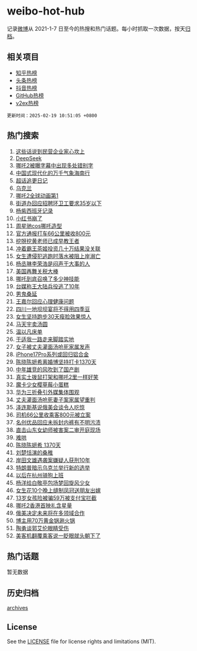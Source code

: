 # weibo-hot-hub

记录[微博](https://www.weibo.com)从 2021-1-7 日至今的热搜和热门话题。每小时抓取一次数据，按天[归档](archives)。

## 相关项目

- [知乎热榜](https://github.com/snaildev/zhihu-hot-hub)
- [头条热榜](https://github.com/snaildev/toutiao-hot-hub)
- [抖音热榜](https://github.com/snaildev/douyin-hot-hub)
- [GitHub热榜](https://github.com/snaildev/github-hot-hub)
- [v2ex热榜](https://github.com/snaildev/v2ex-hot-hub)


`更新时间：2025-02-19 10:51:05 +0800`

## 热门搜索

1. [这些话说到民营企业家心坎上](https://m.weibo.cn/search?containerid=100103type%3D1%26t%3D10%26q%3D%23%E8%BF%99%E4%BA%9B%E8%AF%9D%E8%AF%B4%E5%88%B0%E6%B0%91%E8%90%A5%E4%BC%81%E4%B8%9A%E5%AE%B6%E5%BF%83%E5%9D%8E%E4%B8%8A%23&stream_entry_id=51&isnewpage=1&extparam=seat%3D1%26cate%3D10103%26filter_type%3Drealtimehot%26pos%3D0%26stream_entry_id%3D51%26c_type%3D51%26q%3D%2523%25E8%25BF%2599%25E4%25BA%259B%25E8%25AF%259D%25E8%25AF%25B4%25E5%2588%25B0%25E6%25B0%2591%25E8%2590%25A5%25E4%25BC%2581%25E4%25B8%259A%25E5%25AE%25B6%25E5%25BF%2583%25E5%259D%258E%25E4%25B8%258A%2523%26dgr%3D0%26display_time%3D1739933463%26pre_seqid%3D1739933463622020858788)
1. [DeepSeek](https://m.weibo.cn/search?containerid=100103type%3D1%26t%3D10%26q%3DDeepSeek&stream_entry_id=31&isnewpage=1&extparam=seat%3D1%26lcate%3D5001%26flag%3D16%26filter_type%3Drealtimehot%26c_type%3D31%26q%3DDeepSeek%26dgr%3D0%26cate%3D5001%26pos%3D0%26stream_entry_id%3D31%26band_rank%3D1%26realpos%3D1%26display_time%3D1739933463%26pre_seqid%3D1739933463622020858788)
1. [哪吒2被曝字幕中出现多处错别字](https://m.weibo.cn/search?containerid=100103type%3D1%26t%3D10%26q%3D%23%E5%93%AA%E5%90%922%E8%A2%AB%E6%9B%9D%E5%AD%97%E5%B9%95%E4%B8%AD%E5%87%BA%E7%8E%B0%E5%A4%9A%E5%A4%84%E9%94%99%E5%88%AB%E5%AD%97%23&stream_entry_id=31&isnewpage=1&extparam=seat%3D1%26lcate%3D5001%26flag%3D2%26filter_type%3Drealtimehot%26c_type%3D31%26q%3D%2523%25E5%2593%25AA%25E5%2590%25922%25E8%25A2%25AB%25E6%259B%259D%25E5%25AD%2597%25E5%25B9%2595%25E4%25B8%25AD%25E5%2587%25BA%25E7%258E%25B0%25E5%25A4%259A%25E5%25A4%2584%25E9%2594%2599%25E5%2588%25AB%25E5%25AD%2597%2523%26dgr%3D0%26cate%3D5001%26pos%3D1%26stream_entry_id%3D31%26band_rank%3D2%26realpos%3D2%26display_time%3D1739933463%26pre_seqid%3D1739933463622020858788)
1. [中国式现代化的万千气象海南行](https://m.weibo.cn/search?containerid=100103type%3D1%26t%3D10%26q%3D%23%E4%B8%AD%E5%9B%BD%E5%BC%8F%E7%8E%B0%E4%BB%A3%E5%8C%96%E7%9A%84%E4%B8%87%E5%8D%83%E6%B0%94%E8%B1%A1%E6%B5%B7%E5%8D%97%E8%A1%8C%23&stream_entry_id=31&isnewpage=1&extparam=seat%3D1%26lcate%3D5001%26flag%3D0%26filter_type%3Drealtimehot%26c_type%3D31%26q%3D%2523%25E4%25B8%25AD%25E5%259B%25BD%25E5%25BC%258F%25E7%258E%25B0%25E4%25BB%25A3%25E5%258C%2596%25E7%259A%2584%25E4%25B8%2587%25E5%258D%2583%25E6%25B0%2594%25E8%25B1%25A1%25E6%25B5%25B7%25E5%258D%2597%25E8%25A1%258C%2523%26dgr%3D0%26cate%3D5001%26pos%3D2%26stream_entry_id%3D31%26band_rank%3D3%26realpos%3D3%26display_time%3D1739933463%26pre_seqid%3D1739933463622020858788)
1. [超话追更日记](https://m.weibo.cn/search?containerid=100103type%3D1%26t%3D10%26q%3D%23%E8%B6%85%E8%AF%9D%E8%BF%BD%E6%9B%B4%E6%97%A5%E8%AE%B0%23&stream_entry_id=31&isnewpage=1&extparam=seat%3D1%26is_ad_pos%3D1%26lcate%3D5001%26filter_type%3Drealtimehot%26c_type%3D31%26q%3D%2523%25E8%25B6%2585%25E8%25AF%259D%25E8%25BF%25BD%25E6%259B%25B4%25E6%2597%25A5%25E8%25AE%25B0%2523%26dgr%3D0%26cate%3D5001%26adid%3D276259%26pos%3D3%26stream_entry_id%3D31%26band_rank%3D4%26display_time%3D1739933463%26pre_seqid%3D1739933463622020858788)
1. [乌克兰](https://m.weibo.cn/search?containerid=100103type%3D1%26t%3D10%26q%3D%E4%B9%8C%E5%85%8B%E5%85%B0&stream_entry_id=31&isnewpage=1&extparam=seat%3D1%26lcate%3D5001%26flag%3D2%26filter_type%3Drealtimehot%26c_type%3D31%26q%3D%25E4%25B9%258C%25E5%2585%258B%25E5%2585%25B0%26dgr%3D0%26cate%3D5001%26pos%3D4%26stream_entry_id%3D31%26band_rank%3D4%26realpos%3D4%26display_time%3D1739933463%26pre_seqid%3D1739933463622020858788)
1. [哪吒2全球动画第1](https://m.weibo.cn/search?containerid=100103type%3D1%26t%3D10%26q%3D%23%E5%93%AA%E5%90%922%E5%85%A8%E7%90%83%E5%8A%A8%E7%94%BB%E7%AC%AC1%23&stream_entry_id=31&isnewpage=1&extparam=seat%3D1%26lcate%3D5001%26flag%3D16%26filter_type%3Drealtimehot%26c_type%3D31%26q%3D%2523%25E5%2593%25AA%25E5%2590%25922%25E5%2585%25A8%25E7%2590%2583%25E5%258A%25A8%25E7%2594%25BB%25E7%25AC%25AC1%2523%26dgr%3D0%26cate%3D5001%26pos%3D5%26stream_entry_id%3D31%26band_rank%3D5%26realpos%3D5%26display_time%3D1739933463%26pre_seqid%3D1739933463622020858788)
1. [街道办回应招聘环卫工要求35岁以下](https://m.weibo.cn/search?containerid=100103type%3D1%26t%3D10%26q%3D%23%E8%A1%97%E9%81%93%E5%8A%9E%E5%9B%9E%E5%BA%94%E6%8B%9B%E8%81%98%E7%8E%AF%E5%8D%AB%E5%B7%A5%E8%A6%81%E6%B1%8235%E5%B2%81%E4%BB%A5%E4%B8%8B%23&stream_entry_id=31&isnewpage=1&extparam=seat%3D1%26lcate%3D5001%26flag%3D0%26filter_type%3Drealtimehot%26c_type%3D31%26q%3D%2523%25E8%25A1%2597%25E9%2581%2593%25E5%258A%259E%25E5%259B%259E%25E5%25BA%2594%25E6%258B%259B%25E8%2581%2598%25E7%258E%25AF%25E5%258D%25AB%25E5%25B7%25A5%25E8%25A6%2581%25E6%25B1%258235%25E5%25B2%2581%25E4%25BB%25A5%25E4%25B8%258B%2523%26dgr%3D0%26cate%3D5001%26pos%3D6%26stream_entry_id%3D31%26band_rank%3D6%26realpos%3D6%26display_time%3D1739933463%26pre_seqid%3D1739933463622020858788)
1. [杨紫西班牙记录](https://m.weibo.cn/search?containerid=100103type%3D1%26t%3D10%26q%3D%23%E6%9D%A8%E7%B4%AB%E8%A5%BF%E7%8F%AD%E7%89%99%E8%AE%B0%E5%BD%95%23&stream_entry_id=31&isnewpage=1&extparam=seat%3D1%26lcate%3D5001%26flag%3D1%26filter_type%3Drealtimehot%26c_type%3D31%26q%3D%2523%25E6%259D%25A8%25E7%25B4%25AB%25E8%25A5%25BF%25E7%258F%25AD%25E7%2589%2599%25E8%25AE%25B0%25E5%25BD%2595%2523%26dgr%3D0%26cate%3D5001%26pos%3D7%26stream_entry_id%3D31%26band_rank%3D7%26realpos%3D7%26display_time%3D1739933463%26pre_seqid%3D1739933463622020858788)
1. [小红书崩了](https://m.weibo.cn/search?containerid=100103type%3D1%26t%3D10%26q%3D%E5%B0%8F%E7%BA%A2%E4%B9%A6%E5%B4%A9%E4%BA%86&stream_entry_id=31&isnewpage=1&extparam=seat%3D1%26lcate%3D5001%26flag%3D2%26filter_type%3Drealtimehot%26c_type%3D31%26q%3D%25E5%25B0%258F%25E7%25BA%25A2%25E4%25B9%25A6%25E5%25B4%25A9%25E4%25BA%2586%26dgr%3D0%26cate%3D5001%26pos%3D8%26stream_entry_id%3D31%26band_rank%3D8%26realpos%3D8%26display_time%3D1739933463%26pre_seqid%3D1739933463622020858788)
1. [周星驰cos哪吒造型](https://m.weibo.cn/search?containerid=100103type%3D1%26t%3D10%26q%3D%23%E5%91%A8%E6%98%9F%E9%A9%B0cos%E5%93%AA%E5%90%92%E9%80%A0%E5%9E%8B%23&stream_entry_id=31&isnewpage=1&extparam=seat%3D1%26lcate%3D5001%26flag%3D0%26filter_type%3Drealtimehot%26c_type%3D31%26q%3D%2523%25E5%2591%25A8%25E6%2598%259F%25E9%25A9%25B0cos%25E5%2593%25AA%25E5%2590%2592%25E9%2580%25A0%25E5%259E%258B%2523%26dgr%3D0%26cate%3D5001%26pos%3D9%26stream_entry_id%3D31%26band_rank%3D9%26realpos%3D9%26display_time%3D1739933463%26pre_seqid%3D1739933463622020858788)
1. [官方通报打车66公里被收800元](https://m.weibo.cn/search?containerid=100103type%3D1%26t%3D10%26q%3D%23%E5%AE%98%E6%96%B9%E9%80%9A%E6%8A%A5%E6%89%93%E8%BD%A666%E5%85%AC%E9%87%8C%E8%A2%AB%E6%94%B6800%E5%85%83%23&stream_entry_id=31&isnewpage=1&extparam=seat%3D1%26lcate%3D5001%26flag%3D0%26filter_type%3Drealtimehot%26c_type%3D31%26q%3D%2523%25E5%25AE%2598%25E6%2596%25B9%25E9%2580%259A%25E6%258A%25A5%25E6%2589%2593%25E8%25BD%25A666%25E5%2585%25AC%25E9%2587%258C%25E8%25A2%25AB%25E6%2594%25B6800%25E5%2585%2583%2523%26dgr%3D0%26cate%3D5001%26pos%3D10%26stream_entry_id%3D31%26band_rank%3D10%26realpos%3D10%26display_time%3D1739933463%26pre_seqid%3D1739933463622020858788)
1. [挖呀挖黄老师已成早教王者](https://m.weibo.cn/search?containerid=100103type%3D1%26t%3D10%26q%3D%23%E6%8C%96%E5%91%80%E6%8C%96%E9%BB%84%E8%80%81%E5%B8%88%E5%B7%B2%E6%88%90%E6%97%A9%E6%95%99%E7%8E%8B%E8%80%85%23&stream_entry_id=31&isnewpage=1&extparam=seat%3D1%26lcate%3D5001%26flag%3D2%26filter_type%3Drealtimehot%26c_type%3D31%26q%3D%2523%25E6%258C%2596%25E5%2591%2580%25E6%258C%2596%25E9%25BB%2584%25E8%2580%2581%25E5%25B8%2588%25E5%25B7%25B2%25E6%2588%2590%25E6%2597%25A9%25E6%2595%2599%25E7%258E%258B%25E8%2580%2585%2523%26dgr%3D0%26cate%3D5001%26pos%3D11%26stream_entry_id%3D31%26band_rank%3D11%26realpos%3D11%26display_time%3D1739933463%26pre_seqid%3D1739933463622020858788)
1. [冲着霸王茶姬投资几十万结果没关联](https://m.weibo.cn/search?containerid=100103type%3D1%26t%3D10%26q%3D%23%E5%86%B2%E7%9D%80%E9%9C%B8%E7%8E%8B%E8%8C%B6%E5%A7%AC%E6%8A%95%E8%B5%84%E5%87%A0%E5%8D%81%E4%B8%87%E7%BB%93%E6%9E%9C%E6%B2%A1%E5%85%B3%E8%81%94%23&stream_entry_id=31&isnewpage=1&extparam=seat%3D1%26lcate%3D5001%26flag%3D1%26filter_type%3Drealtimehot%26c_type%3D31%26q%3D%2523%25E5%2586%25B2%25E7%259D%2580%25E9%259C%25B8%25E7%258E%258B%25E8%258C%25B6%25E5%25A7%25AC%25E6%258A%2595%25E8%25B5%2584%25E5%2587%25A0%25E5%258D%2581%25E4%25B8%2587%25E7%25BB%2593%25E6%259E%259C%25E6%25B2%25A1%25E5%2585%25B3%25E8%2581%2594%2523%26dgr%3D0%26cate%3D5001%26pos%3D12%26stream_entry_id%3D31%26band_rank%3D12%26realpos%3D12%26display_time%3D1739933463%26pre_seqid%3D1739933463622020858788)
1. [女生遭侵犯逃跑时落水被阻上岸溺亡](https://m.weibo.cn/search?containerid=100103type%3D1%26t%3D10%26q%3D%23%E5%A5%B3%E7%94%9F%E9%81%AD%E4%BE%B5%E7%8A%AF%E9%80%83%E8%B7%91%E6%97%B6%E8%90%BD%E6%B0%B4%E8%A2%AB%E9%98%BB%E4%B8%8A%E5%B2%B8%E6%BA%BA%E4%BA%A1%23&stream_entry_id=31&isnewpage=1&extparam=seat%3D1%26lcate%3D5001%26flag%3D0%26filter_type%3Drealtimehot%26c_type%3D31%26q%3D%2523%25E5%25A5%25B3%25E7%2594%259F%25E9%2581%25AD%25E4%25BE%25B5%25E7%258A%25AF%25E9%2580%2583%25E8%25B7%2591%25E6%2597%25B6%25E8%2590%25BD%25E6%25B0%25B4%25E8%25A2%25AB%25E9%2598%25BB%25E4%25B8%258A%25E5%25B2%25B8%25E6%25BA%25BA%25E4%25BA%25A1%2523%26dgr%3D0%26cate%3D5001%26pos%3D13%26stream_entry_id%3D31%26band_rank%3D13%26realpos%3D13%26display_time%3D1739933463%26pre_seqid%3D1739933463622020858788)
1. [杨丞琳李荣浩是闷声干大事的人](https://m.weibo.cn/search?containerid=100103type%3D1%26t%3D10%26q%3D%23%E6%9D%A8%E4%B8%9E%E7%90%B3%E6%9D%8E%E8%8D%A3%E6%B5%A9%E6%98%AF%E9%97%B7%E5%A3%B0%E5%B9%B2%E5%A4%A7%E4%BA%8B%E7%9A%84%E4%BA%BA%23&stream_entry_id=31&isnewpage=1&extparam=seat%3D1%26lcate%3D5001%26flag%3D2%26filter_type%3Drealtimehot%26c_type%3D31%26q%3D%2523%25E6%259D%25A8%25E4%25B8%259E%25E7%2590%25B3%25E6%259D%258E%25E8%258D%25A3%25E6%25B5%25A9%25E6%2598%25AF%25E9%2597%25B7%25E5%25A3%25B0%25E5%25B9%25B2%25E5%25A4%25A7%25E4%25BA%258B%25E7%259A%2584%25E4%25BA%25BA%2523%26dgr%3D0%26cate%3D5001%26pos%3D14%26stream_entry_id%3D31%26band_rank%3D14%26realpos%3D14%26display_time%3D1739933463%26pre_seqid%3D1739933463622020858788)
1. [美国再舞关税大棒](https://m.weibo.cn/search?containerid=100103type%3D1%26t%3D10%26q%3D%23%E7%BE%8E%E5%9B%BD%E5%86%8D%E8%88%9E%E5%85%B3%E7%A8%8E%E5%A4%A7%E6%A3%92%23&stream_entry_id=31&isnewpage=1&extparam=seat%3D1%26lcate%3D5001%26flag%3D1%26filter_type%3Drealtimehot%26c_type%3D31%26q%3D%2523%25E7%25BE%258E%25E5%259B%25BD%25E5%2586%258D%25E8%2588%259E%25E5%2585%25B3%25E7%25A8%258E%25E5%25A4%25A7%25E6%25A3%2592%2523%26dgr%3D0%26cate%3D5001%26pos%3D15%26stream_entry_id%3D31%26band_rank%3D15%26realpos%3D15%26display_time%3D1739933463%26pre_seqid%3D1739933463622020858788)
1. [哪吒到底召唤了多少神技能](https://m.weibo.cn/search?containerid=100103type%3D1%26t%3D10%26q%3D%23%E5%93%AA%E5%90%92%E5%88%B0%E5%BA%95%E5%8F%AC%E5%94%A4%E4%BA%86%E5%A4%9A%E5%B0%91%E7%A5%9E%E6%8A%80%E8%83%BD%23&stream_entry_id=31&isnewpage=1&extparam=seat%3D1%26lcate%3D5001%26flag%3D1%26filter_type%3Drealtimehot%26c_type%3D31%26q%3D%2523%25E5%2593%25AA%25E5%2590%2592%25E5%2588%25B0%25E5%25BA%2595%25E5%258F%25AC%25E5%2594%25A4%25E4%25BA%2586%25E5%25A4%259A%25E5%25B0%2591%25E7%25A5%259E%25E6%258A%2580%25E8%2583%25BD%2523%26dgr%3D0%26cate%3D5001%26pos%3D16%26stream_entry_id%3D31%26band_rank%3D16%26realpos%3D16%26display_time%3D1739933463%26pre_seqid%3D1739933463622020858788)
1. [台媒称王大陆兵役逃了10年](https://m.weibo.cn/search?containerid=100103type%3D1%26t%3D10%26q%3D%23%E5%8F%B0%E5%AA%92%E7%A7%B0%E7%8E%8B%E5%A4%A7%E9%99%86%E5%85%B5%E5%BD%B9%E9%80%83%E4%BA%8610%E5%B9%B4%23&stream_entry_id=31&isnewpage=1&extparam=seat%3D1%26lcate%3D5001%26flag%3D0%26filter_type%3Drealtimehot%26c_type%3D31%26q%3D%2523%25E5%258F%25B0%25E5%25AA%2592%25E7%25A7%25B0%25E7%258E%258B%25E5%25A4%25A7%25E9%2599%2586%25E5%2585%25B5%25E5%25BD%25B9%25E9%2580%2583%25E4%25BA%258610%25E5%25B9%25B4%2523%26dgr%3D0%26cate%3D5001%26pos%3D17%26stream_entry_id%3D31%26band_rank%3D17%26realpos%3D17%26display_time%3D1739933463%26pre_seqid%3D1739933463622020858788)
1. [男鬼桑延](https://m.weibo.cn/search?containerid=100103type%3D1%26t%3D10%26q%3D%E7%94%B7%E9%AC%BC%E6%A1%91%E5%BB%B6&stream_entry_id=31&isnewpage=1&extparam=seat%3D1%26lcate%3D5001%26flag%3D1%26filter_type%3Drealtimehot%26c_type%3D31%26q%3D%25E7%2594%25B7%25E9%25AC%25BC%25E6%25A1%2591%25E5%25BB%25B6%26dgr%3D0%26cate%3D5001%26pos%3D18%26stream_entry_id%3D31%26band_rank%3D18%26realpos%3D18%26display_time%3D1739933463%26pre_seqid%3D1739933463622020858788)
1. [王嘉尔回应心理健康问题](https://m.weibo.cn/search?containerid=100103type%3D1%26t%3D10%26q%3D%23%E7%8E%8B%E5%98%89%E5%B0%94%E5%9B%9E%E5%BA%94%E5%BF%83%E7%90%86%E5%81%A5%E5%BA%B7%E9%97%AE%E9%A2%98%23&stream_entry_id=31&isnewpage=1&extparam=seat%3D1%26lcate%3D5001%26flag%3D0%26filter_type%3Drealtimehot%26c_type%3D31%26q%3D%2523%25E7%258E%258B%25E5%2598%2589%25E5%25B0%2594%25E5%259B%259E%25E5%25BA%2594%25E5%25BF%2583%25E7%2590%2586%25E5%2581%25A5%25E5%25BA%25B7%25E9%2597%25AE%25E9%25A2%2598%2523%26dgr%3D0%26cate%3D5001%26pos%3D19%26stream_entry_id%3D31%26band_rank%3D19%26realpos%3D19%26display_time%3D1739933463%26pre_seqid%3D1739933463622020858788)
1. [四川一地坝坝宴将不得用四季豆](https://m.weibo.cn/search?containerid=100103type%3D1%26t%3D10%26q%3D%23%E5%9B%9B%E5%B7%9D%E4%B8%80%E5%9C%B0%E5%9D%9D%E5%9D%9D%E5%AE%B4%E5%B0%86%E4%B8%8D%E5%BE%97%E7%94%A8%E5%9B%9B%E5%AD%A3%E8%B1%86%23&stream_entry_id=31&isnewpage=1&extparam=seat%3D1%26lcate%3D5001%26flag%3D1%26filter_type%3Drealtimehot%26c_type%3D31%26q%3D%2523%25E5%259B%259B%25E5%25B7%259D%25E4%25B8%2580%25E5%259C%25B0%25E5%259D%259D%25E5%259D%259D%25E5%25AE%25B4%25E5%25B0%2586%25E4%25B8%258D%25E5%25BE%2597%25E7%2594%25A8%25E5%259B%259B%25E5%25AD%25A3%25E8%25B1%2586%2523%26dgr%3D0%26cate%3D5001%26pos%3D20%26stream_entry_id%3D31%26band_rank%3D20%26realpos%3D20%26display_time%3D1739933463%26pre_seqid%3D1739933463622020858788)
1. [女生坚持跑步30天瘦脸效果惊人](https://m.weibo.cn/search?containerid=100103type%3D1%26t%3D10%26q%3D%23%E5%A5%B3%E7%94%9F%E5%9D%9A%E6%8C%81%E8%B7%91%E6%AD%A530%E5%A4%A9%E7%98%A6%E8%84%B8%E6%95%88%E6%9E%9C%E6%83%8A%E4%BA%BA%23&stream_entry_id=31&isnewpage=1&extparam=seat%3D1%26lcate%3D5001%26flag%3D0%26filter_type%3Drealtimehot%26c_type%3D31%26q%3D%2523%25E5%25A5%25B3%25E7%2594%259F%25E5%259D%259A%25E6%258C%2581%25E8%25B7%2591%25E6%25AD%25A530%25E5%25A4%25A9%25E7%2598%25A6%25E8%2584%25B8%25E6%2595%2588%25E6%259E%259C%25E6%2583%258A%25E4%25BA%25BA%2523%26dgr%3D0%26cate%3D5001%26pos%3D21%26stream_entry_id%3D31%26band_rank%3D21%26realpos%3D21%26display_time%3D1739933463%26pre_seqid%3D1739933463622020858788)
1. [马天宇卖汤圆](https://m.weibo.cn/search?containerid=100103type%3D1%26t%3D10%26q%3D%23%E9%A9%AC%E5%A4%A9%E5%AE%87%E5%8D%96%E6%B1%A4%E5%9C%86%23&stream_entry_id=31&isnewpage=1&extparam=seat%3D1%26lcate%3D5001%26flag%3D1%26filter_type%3Drealtimehot%26c_type%3D31%26q%3D%2523%25E9%25A9%25AC%25E5%25A4%25A9%25E5%25AE%2587%25E5%258D%2596%25E6%25B1%25A4%25E5%259C%2586%2523%26dgr%3D0%26cate%3D5001%26pos%3D22%26stream_entry_id%3D31%26band_rank%3D22%26realpos%3D22%26display_time%3D1739933463%26pre_seqid%3D1739933463622020858788)
1. [温以凡床单](https://m.weibo.cn/search?containerid=100103type%3D1%26t%3D10%26q%3D%E6%B8%A9%E4%BB%A5%E5%87%A1%E5%BA%8A%E5%8D%95&stream_entry_id=31&isnewpage=1&extparam=seat%3D1%26lcate%3D5001%26flag%3D0%26filter_type%3Drealtimehot%26c_type%3D31%26q%3D%25E6%25B8%25A9%25E4%25BB%25A5%25E5%2587%25A1%25E5%25BA%258A%25E5%258D%2595%26dgr%3D0%26cate%3D5001%26pos%3D23%26stream_entry_id%3D31%26band_rank%3D23%26realpos%3D23%26display_time%3D1739933463%26pre_seqid%3D1739933463622020858788)
1. [于适我一路走来脚踏实地](https://m.weibo.cn/search?containerid=100103type%3D1%26t%3D10%26q%3D%23%E4%BA%8E%E9%80%82%E6%88%91%E4%B8%80%E8%B7%AF%E8%B5%B0%E6%9D%A5%E8%84%9A%E8%B8%8F%E5%AE%9E%E5%9C%B0%23&stream_entry_id=31&isnewpage=1&extparam=seat%3D1%26lcate%3D5001%26flag%3D1%26filter_type%3Drealtimehot%26c_type%3D31%26q%3D%2523%25E4%25BA%258E%25E9%2580%2582%25E6%2588%2591%25E4%25B8%2580%25E8%25B7%25AF%25E8%25B5%25B0%25E6%259D%25A5%25E8%2584%259A%25E8%25B8%258F%25E5%25AE%259E%25E5%259C%25B0%2523%26dgr%3D0%26cate%3D5001%26pos%3D24%26stream_entry_id%3D31%26band_rank%3D24%26realpos%3D24%26display_time%3D1739933463%26pre_seqid%3D1739933463622020858788)
1. [女子被丈夫灌面汤呛死家属发声](https://m.weibo.cn/search?containerid=100103type%3D1%26t%3D10%26q%3D%23%E5%A5%B3%E5%AD%90%E8%A2%AB%E4%B8%88%E5%A4%AB%E7%81%8C%E9%9D%A2%E6%B1%A4%E5%91%9B%E6%AD%BB%E5%AE%B6%E5%B1%9E%E5%8F%91%E5%A3%B0%23&stream_entry_id=31&isnewpage=1&extparam=seat%3D1%26lcate%3D5001%26flag%3D1%26filter_type%3Drealtimehot%26c_type%3D31%26q%3D%2523%25E5%25A5%25B3%25E5%25AD%2590%25E8%25A2%25AB%25E4%25B8%2588%25E5%25A4%25AB%25E7%2581%258C%25E9%259D%25A2%25E6%25B1%25A4%25E5%2591%259B%25E6%25AD%25BB%25E5%25AE%25B6%25E5%25B1%259E%25E5%258F%2591%25E5%25A3%25B0%2523%26dgr%3D0%26cate%3D5001%26pos%3D25%26stream_entry_id%3D31%26band_rank%3D25%26realpos%3D25%26display_time%3D1739933463%26pre_seqid%3D1739933463622020858788)
1. [iPhone17Pro系列或回归铝合金](https://m.weibo.cn/search?containerid=100103type%3D1%26t%3D10%26q%3D%23iPhone17Pro%E7%B3%BB%E5%88%97%E6%88%96%E5%9B%9E%E5%BD%92%E9%93%9D%E5%90%88%E9%87%91%23&stream_entry_id=31&isnewpage=1&extparam=seat%3D1%26lcate%3D5001%26flag%3D0%26filter_type%3Drealtimehot%26c_type%3D31%26q%3D%2523iPhone17Pro%25E7%25B3%25BB%25E5%2588%2597%25E6%2588%2596%25E5%259B%259E%25E5%25BD%2592%25E9%2593%259D%25E5%2590%2588%25E9%2587%2591%2523%26dgr%3D0%26cate%3D5001%26pos%3D26%26stream_entry_id%3D31%26band_rank%3D26%26realpos%3D26%26display_time%3D1739933463%26pre_seqid%3D1739933463622020858788)
1. [陈晓陈妍希离婚博坚持打卡1370天](https://m.weibo.cn/search?containerid=100103type%3D1%26t%3D10%26q%3D%23%E9%99%88%E6%99%93%E9%99%88%E5%A6%8D%E5%B8%8C%E7%A6%BB%E5%A9%9A%E5%8D%9A%E5%9D%9A%E6%8C%81%E6%89%93%E5%8D%A11370%E5%A4%A9%23&stream_entry_id=31&isnewpage=1&extparam=seat%3D1%26lcate%3D5001%26flag%3D0%26filter_type%3Drealtimehot%26c_type%3D31%26q%3D%2523%25E9%2599%2588%25E6%2599%2593%25E9%2599%2588%25E5%25A6%258D%25E5%25B8%258C%25E7%25A6%25BB%25E5%25A9%259A%25E5%258D%259A%25E5%259D%259A%25E6%258C%2581%25E6%2589%2593%25E5%258D%25A11370%25E5%25A4%25A9%2523%26dgr%3D0%26cate%3D5001%26pos%3D27%26stream_entry_id%3D31%26band_rank%3D27%26realpos%3D27%26display_time%3D1739933463%26pre_seqid%3D1739933463622020858788)
1. [中年雄竞的风吹到了国产剧](https://m.weibo.cn/search?containerid=100103type%3D1%26t%3D10%26q%3D%E4%B8%AD%E5%B9%B4%E9%9B%84%E7%AB%9E%E7%9A%84%E9%A3%8E%E5%90%B9%E5%88%B0%E4%BA%86%E5%9B%BD%E4%BA%A7%E5%89%A7&stream_entry_id=31&isnewpage=1&extparam=seat%3D1%26lcate%3D5001%26flag%3D1%26filter_type%3Drealtimehot%26c_type%3D31%26q%3D%25E4%25B8%25AD%25E5%25B9%25B4%25E9%259B%2584%25E7%25AB%259E%25E7%259A%2584%25E9%25A3%258E%25E5%2590%25B9%25E5%2588%25B0%25E4%25BA%2586%25E5%259B%25BD%25E4%25BA%25A7%25E5%2589%25A7%26dgr%3D0%26cate%3D5001%26pos%3D28%26stream_entry_id%3D31%26band_rank%3D28%26realpos%3D28%26display_time%3D1739933463%26pre_seqid%3D1739933463622020858788)
1. [真实土拨鼠打架和哪吒2里一样好笑](https://m.weibo.cn/search?containerid=100103type%3D1%26t%3D10%26q%3D%23%E7%9C%9F%E5%AE%9E%E5%9C%9F%E6%8B%A8%E9%BC%A0%E6%89%93%E6%9E%B6%E5%92%8C%E5%93%AA%E5%90%922%E9%87%8C%E4%B8%80%E6%A0%B7%E5%A5%BD%E7%AC%91%23&stream_entry_id=31&isnewpage=1&extparam=seat%3D1%26lcate%3D5001%26flag%3D0%26filter_type%3Drealtimehot%26c_type%3D31%26q%3D%2523%25E7%259C%259F%25E5%25AE%259E%25E5%259C%259F%25E6%258B%25A8%25E9%25BC%25A0%25E6%2589%2593%25E6%259E%25B6%25E5%2592%258C%25E5%2593%25AA%25E5%2590%25922%25E9%2587%258C%25E4%25B8%2580%25E6%25A0%25B7%25E5%25A5%25BD%25E7%25AC%2591%2523%26dgr%3D0%26cate%3D5001%26pos%3D29%26stream_entry_id%3D31%26band_rank%3D29%26realpos%3D29%26display_time%3D1739933463%26pre_seqid%3D1739933463622020858788)
1. [魔卡少女樱草莓小蛋糕](https://m.weibo.cn/search?containerid=100103type%3D1%26t%3D10%26q%3D%E9%AD%94%E5%8D%A1%E5%B0%91%E5%A5%B3%E6%A8%B1%E8%8D%89%E8%8E%93%E5%B0%8F%E8%9B%8B%E7%B3%95&stream_entry_id=31&isnewpage=1&extparam=seat%3D1%26lcate%3D5001%26flag%3D1%26filter_type%3Drealtimehot%26c_type%3D31%26q%3D%25E9%25AD%2594%25E5%258D%25A1%25E5%25B0%2591%25E5%25A5%25B3%25E6%25A8%25B1%25E8%258D%2589%25E8%258E%2593%25E5%25B0%258F%25E8%259B%258B%25E7%25B3%2595%26dgr%3D0%26cate%3D5001%26pos%3D30%26stream_entry_id%3D31%26band_rank%3D30%26realpos%3D30%26display_time%3D1739933463%26pre_seqid%3D1739933463622020858788)
1. [华为三折叠引外媒集体围观](https://m.weibo.cn/search?containerid=100103type%3D1%26t%3D10%26q%3D%23%E5%8D%8E%E4%B8%BA%E4%B8%89%E6%8A%98%E5%8F%A0%E5%BC%95%E5%A4%96%E5%AA%92%E9%9B%86%E4%BD%93%E5%9B%B4%E8%A7%82%23&stream_entry_id=31&isnewpage=1&extparam=seat%3D1%26lcate%3D5001%26flag%3D1%26filter_type%3Drealtimehot%26c_type%3D31%26q%3D%2523%25E5%258D%258E%25E4%25B8%25BA%25E4%25B8%2589%25E6%258A%2598%25E5%258F%25A0%25E5%25BC%2595%25E5%25A4%2596%25E5%25AA%2592%25E9%259B%2586%25E4%25BD%2593%25E5%259B%25B4%25E8%25A7%2582%2523%26dgr%3D0%26cate%3D5001%26pos%3D31%26stream_entry_id%3D31%26band_rank%3D31%26realpos%3D31%26display_time%3D1739933463%26pre_seqid%3D1739933463622020858788)
1. [丈夫灌面汤呛死妻子案家属望重判](https://m.weibo.cn/search?containerid=100103type%3D1%26t%3D10%26q%3D%23%E4%B8%88%E5%A4%AB%E7%81%8C%E9%9D%A2%E6%B1%A4%E5%91%9B%E6%AD%BB%E5%A6%BB%E5%AD%90%E6%A1%88%E5%AE%B6%E5%B1%9E%E6%9C%9B%E9%87%8D%E5%88%A4%23&stream_entry_id=31&isnewpage=1&extparam=seat%3D1%26lcate%3D5001%26flag%3D0%26filter_type%3Drealtimehot%26c_type%3D31%26q%3D%2523%25E4%25B8%2588%25E5%25A4%25AB%25E7%2581%258C%25E9%259D%25A2%25E6%25B1%25A4%25E5%2591%259B%25E6%25AD%25BB%25E5%25A6%25BB%25E5%25AD%2590%25E6%25A1%2588%25E5%25AE%25B6%25E5%25B1%259E%25E6%259C%259B%25E9%2587%258D%25E5%2588%25A4%2523%26dgr%3D0%26cate%3D5001%26pos%3D32%26stream_entry_id%3D31%26band_rank%3D32%26realpos%3D32%26display_time%3D1739933463%26pre_seqid%3D1739933463622020858788)
1. [泽连斯基说俄美会谈令人吃惊](https://m.weibo.cn/search?containerid=100103type%3D1%26t%3D10%26q%3D%23%E6%B3%BD%E8%BF%9E%E6%96%AF%E5%9F%BA%E8%AF%B4%E4%BF%84%E7%BE%8E%E4%BC%9A%E8%B0%88%E4%BB%A4%E4%BA%BA%E5%90%83%E6%83%8A%23&stream_entry_id=31&isnewpage=1&extparam=seat%3D1%26lcate%3D5001%26flag%3D1%26filter_type%3Drealtimehot%26c_type%3D31%26q%3D%2523%25E6%25B3%25BD%25E8%25BF%259E%25E6%2596%25AF%25E5%259F%25BA%25E8%25AF%25B4%25E4%25BF%2584%25E7%25BE%258E%25E4%25BC%259A%25E8%25B0%2588%25E4%25BB%25A4%25E4%25BA%25BA%25E5%2590%2583%25E6%2583%258A%2523%26dgr%3D0%26cate%3D5001%26pos%3D33%26stream_entry_id%3D31%26band_rank%3D33%26realpos%3D33%26display_time%3D1739933463%26pre_seqid%3D1739933463622020858788)
1. [司机66公里收乘客800元被立案](https://m.weibo.cn/search?containerid=100103type%3D1%26t%3D10%26q%3D%23%E5%8F%B8%E6%9C%BA66%E5%85%AC%E9%87%8C%E6%94%B6%E4%B9%98%E5%AE%A2800%E5%85%83%E8%A2%AB%E7%AB%8B%E6%A1%88%23&stream_entry_id=31&isnewpage=1&extparam=seat%3D1%26lcate%3D5001%26flag%3D1%26filter_type%3Drealtimehot%26c_type%3D31%26q%3D%2523%25E5%258F%25B8%25E6%259C%25BA66%25E5%2585%25AC%25E9%2587%258C%25E6%2594%25B6%25E4%25B9%2598%25E5%25AE%25A2800%25E5%2585%2583%25E8%25A2%25AB%25E7%25AB%258B%25E6%25A1%2588%2523%26dgr%3D0%26cate%3D5001%26pos%3D34%26stream_entry_id%3D31%26band_rank%3D34%26realpos%3D34%26display_time%3D1739933463%26pre_seqid%3D1739933463622020858788)
1. [名创优品回应未拆封内裤有不明污渍](https://m.weibo.cn/search?containerid=100103type%3D1%26t%3D10%26q%3D%23%E5%90%8D%E5%88%9B%E4%BC%98%E5%93%81%E5%9B%9E%E5%BA%94%E6%9C%AA%E6%8B%86%E5%B0%81%E5%86%85%E8%A3%A4%E6%9C%89%E4%B8%8D%E6%98%8E%E6%B1%A1%E6%B8%8D%23&stream_entry_id=31&isnewpage=1&extparam=seat%3D1%26lcate%3D5001%26flag%3D1%26filter_type%3Drealtimehot%26c_type%3D31%26q%3D%2523%25E5%2590%258D%25E5%2588%259B%25E4%25BC%2598%25E5%2593%2581%25E5%259B%259E%25E5%25BA%2594%25E6%259C%25AA%25E6%258B%2586%25E5%25B0%2581%25E5%2586%2585%25E8%25A3%25A4%25E6%259C%2589%25E4%25B8%258D%25E6%2598%258E%25E6%25B1%25A1%25E6%25B8%258D%2523%26dgr%3D0%26cate%3D5001%26pos%3D35%26stream_entry_id%3D31%26band_rank%3D35%26realpos%3D35%26display_time%3D1739933463%26pre_seqid%3D1739933463622020858788)
1. [直击山东女幼师被害案二审开庭现场](https://m.weibo.cn/search?containerid=100103type%3D1%26t%3D10%26q%3D%23%E7%9B%B4%E5%87%BB%E5%B1%B1%E4%B8%9C%E5%A5%B3%E5%B9%BC%E5%B8%88%E8%A2%AB%E5%AE%B3%E6%A1%88%E4%BA%8C%E5%AE%A1%E5%BC%80%E5%BA%AD%E7%8E%B0%E5%9C%BA%23&stream_entry_id=31&isnewpage=1&extparam=seat%3D1%26lcate%3D5001%26flag%3D1%26filter_type%3Drealtimehot%26c_type%3D31%26q%3D%2523%25E7%259B%25B4%25E5%2587%25BB%25E5%25B1%25B1%25E4%25B8%259C%25E5%25A5%25B3%25E5%25B9%25BC%25E5%25B8%2588%25E8%25A2%25AB%25E5%25AE%25B3%25E6%25A1%2588%25E4%25BA%258C%25E5%25AE%25A1%25E5%25BC%2580%25E5%25BA%25AD%25E7%258E%25B0%25E5%259C%25BA%2523%26dgr%3D0%26cate%3D5001%26pos%3D36%26stream_entry_id%3D31%26band_rank%3D36%26realpos%3D36%26display_time%3D1739933463%26pre_seqid%3D1739933463622020858788)
1. [难哄](https://m.weibo.cn/search?containerid=100103type%3D1%26t%3D10%26q%3D%E9%9A%BE%E5%93%84&stream_entry_id=31&isnewpage=1&extparam=seat%3D1%26lcate%3D5001%26flag%3D0%26filter_type%3Drealtimehot%26c_type%3D31%26q%3D%25E9%259A%25BE%25E5%2593%2584%26dgr%3D0%26cate%3D5001%26pos%3D37%26stream_entry_id%3D31%26band_rank%3D37%26realpos%3D37%26display_time%3D1739933463%26pre_seqid%3D1739933463622020858788)
1. [陈晓陈妍希 1370天](https://m.weibo.cn/search?containerid=100103type%3D1%26t%3D10%26q%3D%E9%99%88%E6%99%93%E9%99%88%E5%A6%8D%E5%B8%8C+1370%E5%A4%A9&stream_entry_id=31&isnewpage=1&extparam=seat%3D1%26lcate%3D5001%26flag%3D0%26filter_type%3Drealtimehot%26c_type%3D31%26q%3D%25E9%2599%2588%25E6%2599%2593%25E9%2599%2588%25E5%25A6%258D%25E5%25B8%258C%25201370%25E5%25A4%25A9%26dgr%3D0%26cate%3D5001%26pos%3D38%26stream_entry_id%3D31%26band_rank%3D38%26realpos%3D38%26display_time%3D1739933463%26pre_seqid%3D1739933463622020858788)
1. [刘楚恬演的桑稚](https://m.weibo.cn/search?containerid=100103type%3D1%26t%3D10%26q%3D%23%E5%88%98%E6%A5%9A%E6%81%AC%E6%BC%94%E7%9A%84%E6%A1%91%E7%A8%9A%23&stream_entry_id=31&isnewpage=1&extparam=seat%3D1%26lcate%3D5001%26flag%3D0%26filter_type%3Drealtimehot%26c_type%3D31%26q%3D%2523%25E5%2588%2598%25E6%25A5%259A%25E6%2581%25AC%25E6%25BC%2594%25E7%259A%2584%25E6%25A1%2591%25E7%25A8%259A%2523%26dgr%3D0%26cate%3D5001%26pos%3D39%26stream_entry_id%3D31%26band_rank%3D39%26realpos%3D39%26display_time%3D1739933463%26pre_seqid%3D1739933463622020858788)
1. [岸田文雄遇袭案嫌疑人获刑10年](https://m.weibo.cn/search?containerid=100103type%3D1%26t%3D10%26q%3D%23%E5%B2%B8%E7%94%B0%E6%96%87%E9%9B%84%E9%81%87%E8%A2%AD%E6%A1%88%E5%AB%8C%E7%96%91%E4%BA%BA%E8%8E%B7%E5%88%9110%E5%B9%B4%23&stream_entry_id=31&isnewpage=1&extparam=seat%3D1%26lcate%3D5001%26flag%3D1%26filter_type%3Drealtimehot%26c_type%3D31%26q%3D%2523%25E5%25B2%25B8%25E7%2594%25B0%25E6%2596%2587%25E9%259B%2584%25E9%2581%2587%25E8%25A2%25AD%25E6%25A1%2588%25E5%25AB%258C%25E7%2596%2591%25E4%25BA%25BA%25E8%258E%25B7%25E5%2588%259110%25E5%25B9%25B4%2523%26dgr%3D0%26cate%3D5001%26pos%3D40%26stream_entry_id%3D31%26band_rank%3D40%26realpos%3D40%26display_time%3D1739933463%26pre_seqid%3D1739933463622020858788)
1. [特朗普暗示乌克兰举行新的选举](https://m.weibo.cn/search?containerid=100103type%3D1%26t%3D10%26q%3D%23%E7%89%B9%E6%9C%97%E6%99%AE%E6%9A%97%E7%A4%BA%E4%B9%8C%E5%85%8B%E5%85%B0%E4%B8%BE%E8%A1%8C%E6%96%B0%E7%9A%84%E9%80%89%E4%B8%BE%23&stream_entry_id=31&isnewpage=1&extparam=seat%3D1%26lcate%3D5001%26flag%3D1%26filter_type%3Drealtimehot%26c_type%3D31%26q%3D%2523%25E7%2589%25B9%25E6%259C%2597%25E6%2599%25AE%25E6%259A%2597%25E7%25A4%25BA%25E4%25B9%258C%25E5%2585%258B%25E5%2585%25B0%25E4%25B8%25BE%25E8%25A1%258C%25E6%2596%25B0%25E7%259A%2584%25E9%2580%2589%25E4%25B8%25BE%2523%26dgr%3D0%26cate%3D5001%26pos%3D41%26stream_entry_id%3D31%26band_rank%3D41%26realpos%3D41%26display_time%3D1739933463%26pre_seqid%3D1739933463622020858788)
1. [以后在杭州骑狗上班](https://m.weibo.cn/search?containerid=100103type%3D1%26t%3D10%26q%3D%23%E4%BB%A5%E5%90%8E%E5%9C%A8%E6%9D%AD%E5%B7%9E%E9%AA%91%E7%8B%97%E4%B8%8A%E7%8F%AD%23&stream_entry_id=31&isnewpage=1&extparam=seat%3D1%26lcate%3D5001%26flag%3D1%26filter_type%3Drealtimehot%26c_type%3D31%26q%3D%2523%25E4%25BB%25A5%25E5%2590%258E%25E5%259C%25A8%25E6%259D%25AD%25E5%25B7%259E%25E9%25AA%2591%25E7%258B%2597%25E4%25B8%258A%25E7%258F%25AD%2523%26dgr%3D0%26cate%3D5001%26pos%3D42%26stream_entry_id%3D31%26band_rank%3D42%26realpos%3D42%26display_time%3D1739933463%26pre_seqid%3D1739933463622020858788)
1. [杨洋给白敬亭包场梦回旋风少女](https://m.weibo.cn/search?containerid=100103type%3D1%26t%3D10%26q%3D%23%E6%9D%A8%E6%B4%8B%E7%BB%99%E7%99%BD%E6%95%AC%E4%BA%AD%E5%8C%85%E5%9C%BA%E6%A2%A6%E5%9B%9E%E6%97%8B%E9%A3%8E%E5%B0%91%E5%A5%B3%23&stream_entry_id=31&isnewpage=1&extparam=seat%3D1%26lcate%3D5001%26flag%3D0%26filter_type%3Drealtimehot%26c_type%3D31%26q%3D%2523%25E6%259D%25A8%25E6%25B4%258B%25E7%25BB%2599%25E7%2599%25BD%25E6%2595%25AC%25E4%25BA%25AD%25E5%258C%2585%25E5%259C%25BA%25E6%25A2%25A6%25E5%259B%259E%25E6%2597%258B%25E9%25A3%258E%25E5%25B0%2591%25E5%25A5%25B3%2523%26dgr%3D0%26cate%3D5001%26pos%3D43%26stream_entry_id%3D31%26band_rank%3D43%26realpos%3D43%26display_time%3D1739933463%26pre_seqid%3D1739933463622020858788)
1. [女生花10个晚上缝制凤冠送朋友出嫁](https://m.weibo.cn/search?containerid=100103type%3D1%26t%3D10%26q%3D%23%E5%A5%B3%E7%94%9F%E8%8A%B110%E4%B8%AA%E6%99%9A%E4%B8%8A%E7%BC%9D%E5%88%B6%E5%87%A4%E5%86%A0%E9%80%81%E6%9C%8B%E5%8F%8B%E5%87%BA%E5%AB%81%23&stream_entry_id=31&isnewpage=1&extparam=seat%3D1%26lcate%3D5001%26flag%3D1%26filter_type%3Drealtimehot%26c_type%3D31%26q%3D%2523%25E5%25A5%25B3%25E7%2594%259F%25E8%258A%25B110%25E4%25B8%25AA%25E6%2599%259A%25E4%25B8%258A%25E7%25BC%259D%25E5%2588%25B6%25E5%2587%25A4%25E5%2586%25A0%25E9%2580%2581%25E6%259C%258B%25E5%258F%258B%25E5%2587%25BA%25E5%25AB%2581%2523%26dgr%3D0%26cate%3D5001%26pos%3D44%26stream_entry_id%3D31%26band_rank%3D44%26realpos%3D44%26display_time%3D1739933463%26pre_seqid%3D1739933463622020858788)
1. [13岁女孩险被骗59万被支付宝拦截](https://m.weibo.cn/search?containerid=100103type%3D1%26t%3D10%26q%3D%2313%E5%B2%81%E5%A5%B3%E5%AD%A9%E9%99%A9%E8%A2%AB%E9%AA%9759%E4%B8%87%E8%A2%AB%E6%94%AF%E4%BB%98%E5%AE%9D%E6%8B%A6%E6%88%AA%23&stream_entry_id=31&isnewpage=1&extparam=seat%3D1%26lcate%3D5001%26flag%3D0%26filter_type%3Drealtimehot%26c_type%3D31%26q%3D%252313%25E5%25B2%2581%25E5%25A5%25B3%25E5%25AD%25A9%25E9%2599%25A9%25E8%25A2%25AB%25E9%25AA%259759%25E4%25B8%2587%25E8%25A2%25AB%25E6%2594%25AF%25E4%25BB%2598%25E5%25AE%259D%25E6%258B%25A6%25E6%2588%25AA%2523%26dgr%3D0%26cate%3D5001%26pos%3D45%26stream_entry_id%3D31%26band_rank%3D45%26realpos%3D45%26display_time%3D1739933463%26pre_seqid%3D1739933463622020858788)
1. [哪吒2香港首映礼含星量](https://m.weibo.cn/search?containerid=100103type%3D1%26t%3D10%26q%3D%23%E5%93%AA%E5%90%922%E9%A6%99%E6%B8%AF%E9%A6%96%E6%98%A0%E7%A4%BC%E5%90%AB%E6%98%9F%E9%87%8F%23&stream_entry_id=31&isnewpage=1&extparam=seat%3D1%26lcate%3D5001%26flag%3D0%26filter_type%3Drealtimehot%26c_type%3D31%26q%3D%2523%25E5%2593%25AA%25E5%2590%25922%25E9%25A6%2599%25E6%25B8%25AF%25E9%25A6%2596%25E6%2598%25A0%25E7%25A4%25BC%25E5%2590%25AB%25E6%2598%259F%25E9%2587%258F%2523%26dgr%3D0%26cate%3D5001%26pos%3D46%26stream_entry_id%3D31%26band_rank%3D46%26realpos%3D46%26display_time%3D1739933463%26pre_seqid%3D1739933463622020858788)
1. [俄美决定未来将在多领域合作](https://m.weibo.cn/search?containerid=100103type%3D1%26t%3D10%26q%3D%23%E4%BF%84%E7%BE%8E%E5%86%B3%E5%AE%9A%E6%9C%AA%E6%9D%A5%E5%B0%86%E5%9C%A8%E5%A4%9A%E9%A2%86%E5%9F%9F%E5%90%88%E4%BD%9C%23&stream_entry_id=31&isnewpage=1&extparam=seat%3D1%26lcate%3D5001%26flag%3D0%26filter_type%3Drealtimehot%26c_type%3D31%26q%3D%2523%25E4%25BF%2584%25E7%25BE%258E%25E5%2586%25B3%25E5%25AE%259A%25E6%259C%25AA%25E6%259D%25A5%25E5%25B0%2586%25E5%259C%25A8%25E5%25A4%259A%25E9%25A2%2586%25E5%259F%259F%25E5%2590%2588%25E4%25BD%259C%2523%26dgr%3D0%26cate%3D5001%26pos%3D47%26stream_entry_id%3D31%26band_rank%3D47%26realpos%3D47%26display_time%3D1739933463%26pre_seqid%3D1739933463622020858788)
1. [博主用70万黄金锅涮火锅](https://m.weibo.cn/search?containerid=100103type%3D1%26t%3D10%26q%3D%23%E5%8D%9A%E4%B8%BB%E7%94%A870%E4%B8%87%E9%BB%84%E9%87%91%E9%94%85%E6%B6%AE%E7%81%AB%E9%94%85%23&stream_entry_id=31&isnewpage=1&extparam=seat%3D1%26lcate%3D5001%26flag%3D0%26filter_type%3Drealtimehot%26c_type%3D31%26q%3D%2523%25E5%258D%259A%25E4%25B8%25BB%25E7%2594%25A870%25E4%25B8%2587%25E9%25BB%2584%25E9%2587%2591%25E9%2594%2585%25E6%25B6%25AE%25E7%2581%25AB%25E9%2594%2585%2523%26dgr%3D0%26cate%3D5001%26pos%3D48%26stream_entry_id%3D31%26band_rank%3D48%26realpos%3D48%26display_time%3D1739933463%26pre_seqid%3D1739933463622020858788)
1. [陶勇谈郭艾伦眼睛受伤](https://m.weibo.cn/search?containerid=100103type%3D1%26t%3D10%26q%3D%23%E9%99%B6%E5%8B%87%E8%B0%88%E9%83%AD%E8%89%BE%E4%BC%A6%E7%9C%BC%E7%9D%9B%E5%8F%97%E4%BC%A4%23&stream_entry_id=31&isnewpage=1&extparam=seat%3D1%26lcate%3D5001%26flag%3D0%26filter_type%3Drealtimehot%26c_type%3D31%26q%3D%2523%25E9%2599%25B6%25E5%258B%2587%25E8%25B0%2588%25E9%2583%25AD%25E8%2589%25BE%25E4%25BC%25A6%25E7%259C%25BC%25E7%259D%259B%25E5%258F%2597%25E4%25BC%25A4%2523%26dgr%3D0%26cate%3D5001%26pos%3D49%26stream_entry_id%3D31%26band_rank%3D49%26realpos%3D49%26display_time%3D1739933463%26pre_seqid%3D1739933463622020858788)
1. [美客机翻覆乘客说一眨眼就头朝下了](https://m.weibo.cn/search?containerid=100103type%3D1%26t%3D10%26q%3D%23%E7%BE%8E%E5%AE%A2%E6%9C%BA%E7%BF%BB%E8%A6%86%E4%B9%98%E5%AE%A2%E8%AF%B4%E4%B8%80%E7%9C%A8%E7%9C%BC%E5%B0%B1%E5%A4%B4%E6%9C%9D%E4%B8%8B%E4%BA%86%23&stream_entry_id=31&isnewpage=1&extparam=seat%3D1%26lcate%3D5001%26flag%3D1%26filter_type%3Drealtimehot%26c_type%3D31%26q%3D%2523%25E7%25BE%258E%25E5%25AE%25A2%25E6%259C%25BA%25E7%25BF%25BB%25E8%25A6%2586%25E4%25B9%2598%25E5%25AE%25A2%25E8%25AF%25B4%25E4%25B8%2580%25E7%259C%25A8%25E7%259C%25BC%25E5%25B0%25B1%25E5%25A4%25B4%25E6%259C%259D%25E4%25B8%258B%25E4%25BA%2586%2523%26dgr%3D0%26cate%3D5001%26pos%3D50%26stream_entry_id%3D31%26band_rank%3D50%26realpos%3D50%26display_time%3D1739933463%26pre_seqid%3D1739933463622020858788)

## 热门话题

暂无数据

## 历史归档

[archives](archives)

## License

See the [LICENSE](LICENSE) file for license rights and limitations (MIT).
